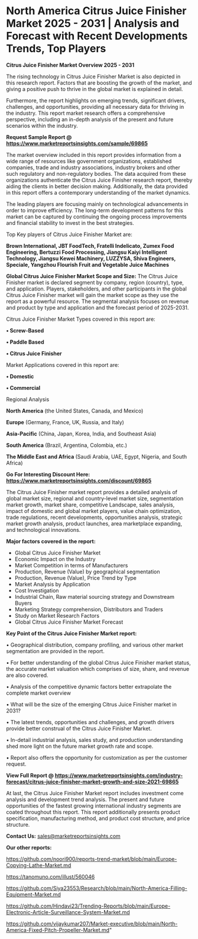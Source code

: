 # North America Citrus Juice Finisher Market 2025 - 2031 | Analysis and Forecast with Recent Developments Trends, Top Players

<Strong> Citrus Juice Finisher Market Overview 2025 - 2031</strong>

The rising technology in Citrus Juice Finisher Market is also depicted in this research report. Factors that are boosting the growth of the market, and giving a positive push to thrive in the global market is explained in detail.

Furthermore, the report highlights on emerging trends, significant drivers, challenges, and opportunities, providing all necessary data for thriving in the industry. This report market research offers a comprehensive perspective, including an in-depth analysis of the present and future scenarios within the industry.

<strong>Request Sample Report @ <a href=https://www.marketreportsinsights.com/sample/69865>https://www.marketreportsinsights.com/sample/69865</a></strong>

The market overview included in this report provides information from a wide range of resources like government organizations, established companies, trade and industry associations, industry brokers and other such regulatory and non-regulatory bodies. The data acquired from these organizations authenticate the Citrus Juice Finisher research report, thereby aiding the clients in better decision making. Additionally, the data provided in this report offers a contemporary understanding of the market dynamics.

The leading players are focusing mainly on technological advancements in order to improve efficiency. The long-term development patterns for this market can be captured by continuing the ongoing process improvements and financial stability to invest in the best strategies.

Top Key players of Citrus Juice Finisher Market are:

<strong>Brown International, JBT FoodTech, Fratelli Indelicato, Zumex Food Engineering, Bertuzzi Food Processing, Jiangsu Kaiyi Intelligent Technology, Jiangsu Kewei Machinery, LUZZYSA, Shiva Engineers, Speciale, Yangzhou Flourish Fruit and Vegetable Juice Machines</strong>

<strong><b>Global Citrus Juice Finisher Market Scope and Size:</b></strong>
The Citrus Juice Finisher market is declared segment by company, region (country), type, and application. Players, stakeholders, and other participants in the global Citrus Juice Finisher market will gain the market scope as they use the report as a powerful resource. The segmental analysis focuses on revenue and product by type and application and the forecast period of 2025-2031.

Citrus Juice Finisher Market Types covered in this report are:

<strong>• Screw-Based

• Paddle Based

• Citrus Juice Finisher</strong>

Market Applications covered in this report are:

<strong>• Domestic

• Commercial</strong> 

Regional Analysis

<strong>North America</strong> (the United States, Canada, and Mexico)

<strong>Europe</strong> (Germany, France, UK, Russia, and Italy)

<strong>Asia-Pacific</strong> (China, Japan, Korea, India, and Southeast Asia)

<strong>South America</strong> (Brazil, Argentina, Colombia, etc.)

<strong>The Middle East and Africa</strong> (Saudi Arabia, UAE, Egypt, Nigeria, and South Africa)

<strong>Go For Interesting Discount Here: <a href=https://www.marketreportsinsights.com/discount/69865>https://www.marketreportsinsights.com/discount/69865</a></strong>

The Citrus Juice Finisher market report provides a detailed analysis of global market size, regional and country-level market size, segmentation market growth, market share, competitive Landscape, sales analysis, impact of domestic and global market players, value chain optimization, trade regulations, recent developments, opportunities analysis, strategic market growth analysis, product launches, area marketplace expanding, and technological innovations.

<strong><b>Major factors covered in the report:</b></strong>
<ul>
  <li>Global Citrus Juice Finisher Market </li>
  <li>Economic Impact on the Industry</li>
  <li>Market Competition in terms of Manufacturers</li>
  <li>Production, Revenue (Value) by geographical segmentation</li>
  <li>Production, Revenue (Value), Price Trend by Type</li>
  <li>Market Analysis by Application</li>
  <li>Cost Investigation</li>
  <li>Industrial Chain, Raw material sourcing strategy and Downstream Buyers</li>
  <li>Marketing Strategy comprehension, Distributors and Traders</li>
  <li>Study on Market Research Factors</li>
  <li>Global Citrus Juice Finisher Market Forecast</li>
</ul>

<strong><b>Key Point of the Citrus Juice Finisher Market report:</b></strong>

• Geographical distribution, company profiling, and various other market segmentation are provided in the report.

• For better understanding of the global Citrus Juice Finisher market status, the accurate market valuation which comprises of size, share, and revenue are also covered.

• Analysis of the competitive dynamic factors better extrapolate the complete market overview

• What will be the size of the emerging Citrus Juice Finisher market in 2031?

• The latest trends, opportunities and challenges, and growth drivers provide better construal of the Citrus Juice Finisher Market.

• In-detail industrial analysis, sales study, and production understanding shed more light on the future market growth rate and scope.

• Report also offers the opportunity for customization as per the customer request.

<strong><b>View Full Report @ <a href=https://www.marketreportsinsights.com/industry-forecast/citrus-juice-finisher-market-growth-and-size-2021-69865>https://www.marketreportsinsights.com/industry-forecast/citrus-juice-finisher-market-growth-and-size-2021-69865</a></b></strong>


At last, the Citrus Juice Finisher Market report includes investment come analysis and development trend analysis. The present and future opportunities of the fastest growing international industry segments are coated throughout this report. This report additionally presents product specification, manufacturing method, and product cost structure, and price structure.

<strong>Contact Us:</strong>
sales@marketreportsinsights.com

<strong>Our other reports:</strong>

<a href=https://github.com/noori900/reports-trend-market/blob/main/Europe-Copying-Lathe-Market.md>https://github.com/noori900/reports-trend-market/blob/main/Europe-Copying-Lathe-Market.md</a>

<a href=https://tanomuno.com/illust/560046>https://tanomuno.com/illust/560046</a>

<a href=https://github.com/Siya23553/Research/blob/main/North-America-Filling-Equipment-Market.md>https://github.com/Siya23553/Research/blob/main/North-America-Filling-Equipment-Market.md</a>

<a href=https://github.com/Hindavi23/Trending-Reports/blob/main/Europe-Electronic-Article-Surveillance-System-Market.md>https://github.com/Hindavi23/Trending-Reports/blob/main/Europe-Electronic-Article-Surveillance-System-Market.md</a>

<a href=https://github.com/vijaykumar207/Market-executive/blob/main/North-America-Fixed-Pitch-Propeller-Market.md>https://github.com/vijaykumar207/Market-executive/blob/main/North-America-Fixed-Pitch-Propeller-Market.md</a>"
